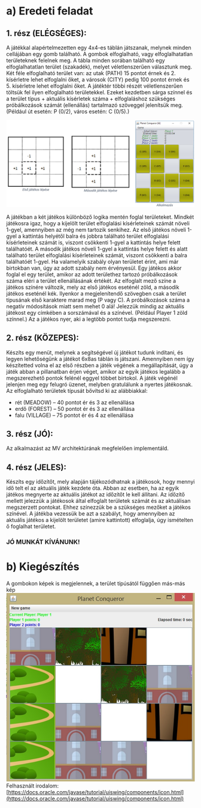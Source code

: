 # a) Eredeti feladat

## 1. rész (ELÉGSÉGES): 

A játékkal alapértelmezetten egy 4x4-es táblán játszanak, melynek minden cellájában egy gomb található. A gombok elfoglalható, vagy elfoglalhatatlan területeknek felelnek meg. A tábla minden sorában található egy elfoglalhatatlan terület (szakadék), melyet véletlenszerűen választunk meg.   Két féle elfoglalható terület van: az utak (PATH) 15 pontot érnek és 2. kísérletre lehet elfoglalni őket, a városok (CITY) pedig 100 pontot érnek és 5. kísérletre lehet elfoglalni őket. A játéktér többi részét véletlenszerűen töltsük fel ilyen elfoglalható területekkel. Ezeket kezdetben sárga színnel és a terület típus + aktuális kísérletek száma + elfoglaláshoz szükséges próbálkozások számát (ellenállás) tartalmazó szöveggel jelenítsük meg. (Például út esetén: P (0/2), város esetén: C (0/5).)  

![lépések rajzolva](lepesek.jpg)

A játékban a két játékos különböző logika mentén foglal területeket. Mindkét játékosra igaz, hogy a kijelölt terület elfoglalási kísérleteinek számát növeli 1-gyel, amennyiben az még nem tartozik senkihez. Az első játékos növeli 1-gyel a kattintás helyétől balra és jobbra található terület elfoglalási kísérleteinek számát is, viszont csökkenti 1-gyel a kattintás helye felett találhatóét.   A második játékos növeli 1-gyel a kattintás helye felett és alatt található terület elfoglalási kísérleteinek számát, viszont csökkenti a balra találhatóét 1-gyel.  Ha valamelyik szabály olyan területet érint, ami már birtokban van, úgy az adott szabály nem érvényesül. Egy játékos akkor foglal el egy terület, amikor az adott területhez tartozó próbálkozások száma eléri a terület ellenállásának értékét. Az elfoglalt mező színe a játékos színére változik, mely az első játékos eseténél zöld, a második játékos eseténél kék. Ilyenkor a megjelenítendő szövegben csak a terület típusának első karaktere marad meg (P vagy C).  A próbálkozások száma a negatív módosítások miatt sem mehet 0 alá!  Jelezzük mindig az aktuális játékost egy címkében a sorszámával és a színével. (Például Player 1 zöld színnel.) Az a játékos nyer, aki a legtöbb pontot tudja megszerezni.

## 2. rész (KÖZEPES):  

Készíts egy menüt, melynek a segítségével új játékot tudunk indítani, és legyen lehetőségünk a játékot 6x8as táblán is játszani.   Amennyiben nem így készítetted volna el az első részben a játék végének a megállapítását, úgy a játék abban a pillanatban érjen véget, amikor az egyik játékos legalább a megszerezhető pontok felénél eggyel többet birtokol. A játék végénél jelenjen meg egy felugró üzenet, melyben gratulálunk a nyertes játékosnak. Az elfoglalható területek típusát bővítsd ki az alábbiakkal: 
 *  rét (MEADOW) – 40 pontot ér és 3 az ellenállása 
 * erdő (FOREST) – 50 pontot ér és 3 az ellenállása 
 * falu (VILLAGE) – 75 pontot ér és 4 az ellenállása 

## 3. rész (JÓ): 
Az alkalmazást az MV architektúrának megfelelően implementáld. 

## 4. rész (JELES): 
Készíts egy időzítőt, mely alapján tájékozódhatnak a játékosok, hogy mennyi idő telt el az aktuális játék kezdete óta. Abban az esetben, ha az egyik játékos megnyerte az aktuális játékot az időzítőt le kell állítani. Az időzítő mellett jelezzük a játékosok által elfoglalt területek számát és az aktuálisan megszerzett pontokat. Ehhez színezzük be a szükséges mezőket a játékos színével. A játékba vezessük be azt a szabályt, hogy amennyiben az aktuális játékos a kijelölt területet (amire kattintott) elfoglalja, úgy ismételten ő foglalhat területet.   

### JÓ MUNKÁT KÍVÁNUNK! 

# b) Kiegészítés
A gombokon képek is megjelennek, a terület típúsától függően más-más kép
![a gui javított kinézetére egy példa](javitottgui.jpg)
Felhasznált irodalom: 
[https://docs.oracle.com/javase/tutorial/uiswing/components/icon.html](https://docs.oracle.com/javase/tutorial/uiswing/components/icon.html)
